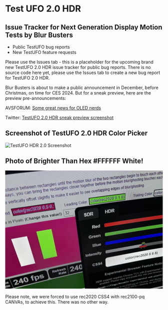 # Test UFO 2.0 HDR

## Issue Tracker for Next Generation Display Motion Tests by Blur Busters

- Public TestUFO bug reports
- New TestUFO feature requests

Please use the Issues tab - this is a placeholder for the upcoming brand new TestUFO 2.0 HDR issue tracker for public bug reports.  There is no source code here yet, please use the Issues tab to create a new bug report for TestUFO 2.0 HDR.

Blur Busters is about to make a public announcement in December, before Christmas, on time for CES 2024.  But for a sneak preview, here are the preview pre-announcements:

AVSFORUM: [Some great news for OLED nerds](https://www.avsforum.com/threads/oled-tvs-technology-advancements-thread.681125/page-1058#post-62984052)

Twitter: [TestUFO 2.0 HDR sneak preview screenshot](https://twitter.com/BlurBusters/status/1730056458899763605)

## Screenshot of TestUFO 2.0 HDR Color Picker

![TestUFO HDR 2.0 Screenshot](testufo-screensht.png)

## Photo of Brighter Than Hex #FFFFFF White!

![TestUFO HDR 2.0 Photo with Brighter-Than-White](testufo-hdr-photo.jpg)

Please note, we were forced to use rec2020 CSS4 with rec2100-pq CANVAs, to achieve this. There was no other way.